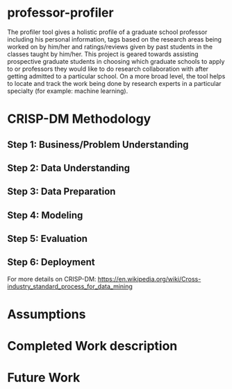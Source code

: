 # professor-profiler
The profiler tool gives a holistic profile of a graduate school professor including his personal information, tags based on the research areas being worked on by him/her and ratings/reviews given by past students in the classes taught by him/her. This project is geared towards assisting prospective graduate students in choosing which graduate schools to apply to or professors they would like to do research collaboration with after getting admitted to a particular school. On a more broad level, the tool helps to locate and track the work being done by research experts in a particular specialty (for example: machine learning).

# CRISP-DM Methodology

## Step 1: Business/Problem Understanding

## Step 2: Data Understanding

## Step 3: Data Preparation

## Step 4: Modeling

## Step 5: Evaluation

## Step 6: Deployment

For more details on CRISP-DM:
https://en.wikipedia.org/wiki/Cross-industry_standard_process_for_data_mining

# Assumptions

# Completed Work description

# Future Work

